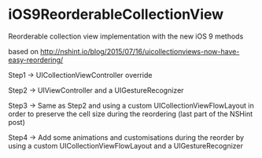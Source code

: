 # iOS9ReorderableCollectionView

Reorderable collection view implementation with the new iOS 9 methods

based on http://nshint.io/blog/2015/07/16/uicollectionviews-now-have-easy-reordering/

Step1 -> UICollectionViewController override

Step2 -> UIViewController and a UIGestureRecognizer

Step3 -> Same as Step2 and using a custom UICollectionViewFlowLayout in order to preserve the cell size during the reordering (last part of the NSHint post)

Step4 -> Add some animations and customisations during the reorder by using a custom UICollectionViewFlowLayout and a UIGestureRecognizer
